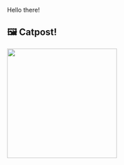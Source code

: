 Hello there!



## 🖼️ Catpost!

<sub>
    <img src="https://cdn2.thecatapi.com/images/MTUyOTMzMw.jpg" height="256">
</sub>

